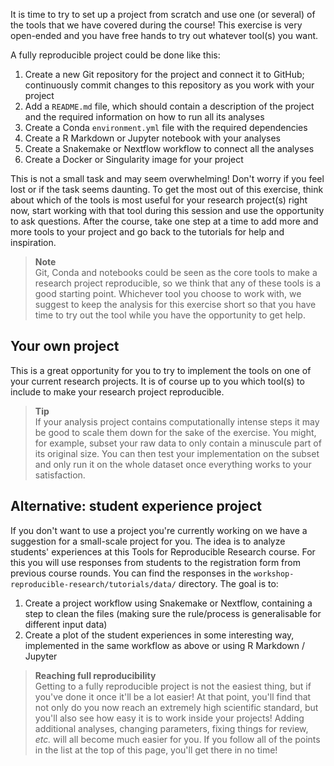 It is time to try to set up a project from scratch and use one (or several)
of the tools that we have covered during the course! This exercise is very
open-ended and you have free hands to try out whatever tool(s) you want. 

A fully reproducible project could be done like this:

1. Create a new Git repository for the project and connect it to GitHub;
   continuously commit changes to this repository as you work with your project
2. Add a `README.md` file, which should contain a description of the project
   and the required information on how to run all its analyses
3. Create a Conda `environment.yml` file with the required dependencies
4. Create a R Markdown or Jupyter notebook with your analyses
5. Create a Snakemake or Nextflow workflow to connect all the analyses
6. Create a Docker or Singularity image for your project

This is not a small task and may seem overwhelming! Don't worry if you feel
lost or if the task seems daunting. To get the most out of this exercise, 
think about which of the tools is most useful for your research project(s) 
right now, start working with that tool during this session and use the 
opportunity to ask questions. After the course, take one step at a time to
add more and more tools to your project and go back to the tutorials for 
help and inspiration.

> **Note** <br>
> Git, Conda and notebooks could be seen as the core tools to make a research 
> project reproducible, so we think that any of these tools is a good starting
> point. Whichever tool you choose to work with, we suggest to keep the analysis
> for this exercise short so that you have time to try out the tool while you
> have the opportunity to get help.

## Your own project

This is a great opportunity for you to try to implement the tools on one of
your current research projects. It is of course up to you which tool(s) to
include to make your research project reproducible.

> **Tip** <br>
> If your analysis project contains computationally intense steps it may be
> good to scale them down for the sake of the exercise. You might, for
> example, subset your raw data to only contain a minuscule part of its
> original size. You can then test your implementation on the subset and only
> run it on the whole dataset once everything works to your satisfaction.

## Alternative: student experience project

If you don't want to use a project you're currently working on we have
a suggestion for a small-scale project for you. The idea is to analyze
students' experiences at this Tools for Reproducible Research course. For this
you will use responses from students to the registration form from previous
course rounds. You can find the responses in the `workshop-reproducible-research/tutorials/data/`
directory. The goal is to:

1. Create a project workflow using Snakemake or Nextflow, containing a step to
   clean the files (making sure the rule/process is generalisable for different
   input data)
2. Create a plot of the student experiences in some interesting way,
   implemented in the same workflow as above or using R Markdown / Jupyter

> **Reaching full reproducibility** <br>
> Getting to a fully reproducible project is not the easiest thing, but if
> you've done it once it'll be a lot easier! At that point, you'll find that not
> only do you now reach an extremely high scientific standard, but you'll also
> see how easy it is to work inside your projects! Adding additional analyses,
> changing parameters, fixing things for review, *etc.* will all become much
> easier for you. If you follow all of the points in the list at the top of this
> page, you'll get there in no time!
